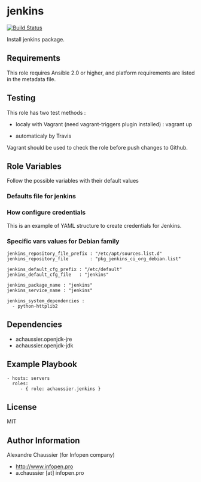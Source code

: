 # jenkins

[![Build Status](https://travis-ci.org/infOpen/ansible-role-jenkins.svg?branch=master)](https://travis-ci.org/infOpen/ansible-role-jenkins)

Install jenkins package.

## Requirements

This role requires Ansible 2.0 or higher, and platform requirements are listed
in the metadata file.

## Testing

This role has two test methods :

- localy with Vagrant (need vagrant-triggers plugin installed) :
    vagrant up

- automaticaly by Travis

Vagrant should be used to check the role before push changes to Github.

## Role Variables

Follow the possible variables with their default values

### Defaults file for jenkins


### How configure credentials

This is an example of YAML structure to create credentials for Jenkins.


### Specific vars values for Debian family

    jenkins_repository_file_prefix : "/etc/apt/sources.list.d"
    jenkins_repository_file        : "pkg_jenkins_ci_org_debian.list"

    jenkins_default_cfg_prefix : "/etc/default"
    jenkins_default_cfg_file   : "jenkins"

    jenkins_package_name : "jenkins"
    jenkins_service_name : "jenkins"

    jenkins_system_dependencies :
      - python-httplib2

## Dependencies

- achaussier.openjdk-jre
- achaussier.openjdk-jdk

## Example Playbook

    - hosts: servers
      roles:
         - { role: achaussier.jenkins }

## License

MIT

## Author Information

Alexandre Chaussier (for Infopen company)
- http://www.infopen.pro
- a.chaussier [at] infopen.pro

